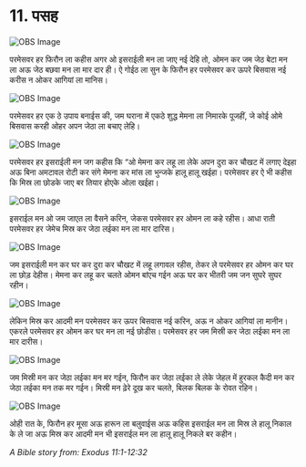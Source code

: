 # 11. पसह

![OBS Image](https://cdn.door43.org/obs/jpg/360px/obs-en-11-01.jpg)

परमेसवर हर फिरौन ला कहीस अगर ओ इसराईली मन ला जाए नई देहि तो, ओमन कर जम जेठ बेटा मन ला अऊ जेठ बछवा मन ला मार दार ही। ऐ गोईठ ला सुन के फिरौन हर परमेसवर कर ऊपरे बिसवास नई करीस न ओकर आगियां ला मानिस।

![OBS Image](https://cdn.door43.org/obs/jpg/360px/obs-en-11-02.jpg)

परमेसवर हर एक ठे उपाय बनाईस की, जम घराना में एकठे शुद्ध मेमना ला निमारके पूजहीं, जे कोई ओमे बिसवास करही ओहर अपन जेठा ला बचाए लेहि।

![OBS Image](https://cdn.door43.org/obs/jpg/360px/obs-en-11-03.jpg)

परमेसवर हर इसराईली मन जग कहीस कि “ओ मेमना कर लहू ला लेके अपन दुरा कर चौखट में लगाए देइहा अऊ बिना अमटावल रोटी कर संगे मेमना कर मांस ला भुन्जके हालू हालू खईहा। परमेसवर हर ऐ भी कहीस कि मिस्र ला छोडके जाए बर तियार होएके ओला खईहा।

![OBS Image](https://cdn.door43.org/obs/jpg/360px/obs-en-11-04.jpg)

इसराईल मन ओ जम जाएत ला वैसने करिन, जेकस परमेसवर हर ओमन ला कहे रहीस। आधा राती परमेसवर हर जेमेच मिस्र कर जेठा लईका मन ला मार दारिस।

![OBS Image](https://cdn.door43.org/obs/jpg/360px/obs-en-11-05.jpg)

जम इसराईली मन कर घर कर दुरा कर चौखट में लहू लगावल रहीस, तेकर ले परमेसवर हर ओमन कर घर ला छोड़ देहीस। मेमना कर लहू कर चलते ओमन बांएच गईन अऊ घर कर भीतरी जम जन सुघरे सुघर रहीन।

![OBS Image](https://cdn.door43.org/obs/jpg/360px/obs-en-11-06.jpg)

लेकिन मिस्र कर आदमी मन परमेसवर कर ऊपर बिसवास नई करिन, अऊ न ओकर आगियां ला मानीन। एकरले परमेसवर हर ओमन कर घर मन ला नई छोडीस। परमेसवर हर जम मिस्री कर जेठा लईका मन ला मार दारीस।

![OBS Image](https://cdn.door43.org/obs/jpg/360px/obs-en-11-07.jpg)

जम मिस्री मन कर जेठा लईका मन मर गईन, फिरौन कर जेठा लईका ले लेके जेहल में हुरकल कैदी मन कर जेठा लईका मन तक मर गईन। मिस्री मन ढ़ेरे दूख कर चलते, बिलक बिलक के रोवत रहिन।

![OBS Image](https://cdn.door43.org/obs/jpg/360px/obs-en-11-08.jpg)

ओही रात के, फिरौन हर मूसा अऊ हारून ला बलुवाईस अऊ कहिस इसराईल मन ला मिस्र ले हालू निकाल के ले जा अऊ मिस्र कर आदमी मन भी इसराईल मन ला हालू हालू निकले बर कहीन।

_A Bible story from: Exodus 11:1-12:32_